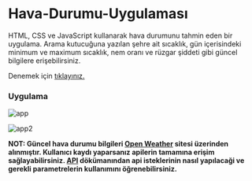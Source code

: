 # Hava-Durumu-Uygulaması

HTML, CSS ve JavaScript kullanarak hava durumunu tahmin eden bir uygulama. Arama kutucuğuna yazılan şehre ait sıcaklık, gün içerisindeki minimum ve maximum sıcaklık,
nem oranı ve rüzgar şiddeti gibi güncel bilgilere erişebilirsiniz.

Denemek için [tıklayınız.](https://zeynep-dmrl.github.io/Hava-Durumu-Uygulamasi/)


### Uygulama
![app](https://github.com/zeynep-dmrl/Hava-Durumu-Uygulamasi/blob/main/image/ss-img-2.PNG)

![app2](https://github.com/zeynep-dmrl/Hava-Durumu-Uygulamasi/blob/main/image/ss-img.PNG)



**NOT:
Güncel hava durumu bilgileri [Open Weather](https://openweathermap.org) sitesi üzerinden alınmıştır. Kullanıcı kaydı yaparsanız apilerin tamamına erişim sağlayabilirsiniz.
[API](https://openweathermap.org/api) dökümanından api isteklerinin nasıl yapılacaği ve gerekli parametrelerin kullanımını öğrenebilirsiniz.**